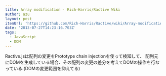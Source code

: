 ```yaml
---
title: Array modification · Rich-Harris/Ractive Wiki
author: azu
layout: post
itemUrl: 'https://github.com/Rich-Harris/Ractive/wiki/Array-modification#performance-and-ui-benefits'
date: '2013-07-27T14:23:16.703Z'
tags:
  - JavaScript
  - DOM
---
```

Ractive.jsは配列の変更をPrototype chain injectionを使って検知して、
配列元にDOMを生成している場合、その配列の変更の差分を考えてDOMの操作を行なっている.(DOMの変更範囲を抑えてる)

